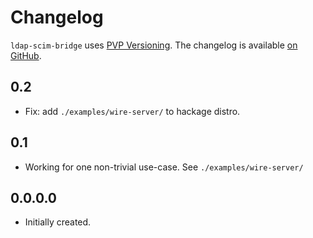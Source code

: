 # Changelog

`ldap-scim-bridge` uses [PVP Versioning][1].
The changelog is available [on GitHub][2].

## 0.2

* Fix: add `./examples/wire-server/` to hackage distro.

## 0.1

* Working for one non-trivial use-case.  See `./examples/wire-server/`

## 0.0.0.0

* Initially created.

[1]: https://pvp.haskell.org
[2]: https://github.com/fisx/ldap-scim-bridge/releases
